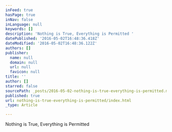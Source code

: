 ```yaml
---
inFeed: true
hasPage: true
inNav: false
inLanguage: null
keywords: []
description: 'Nothing is True, Everything is Permitted '
datePublished: '2016-05-02T16:48:36.418Z'
dateModified: '2016-05-02T16:48:36.122Z'
authors: []
publisher:
  name: null
  domain: null
  url: null
  favicon: null
title: ''
author: []
starred: false
sourcePath: _posts/2016-05-02-nothing-is-true-everything-is-permitted.md
published: true
url: nothing-is-true-everything-is-permitted/index.html
_type: Article

---
```

Nothing is True, Everything is Permitted